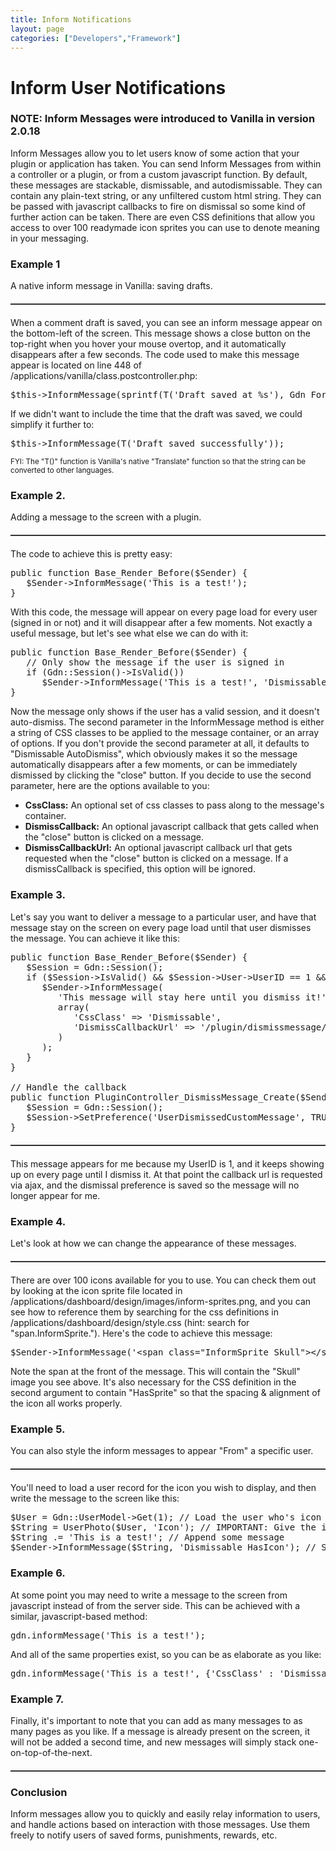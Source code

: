 ```yaml
---
title: Inform Notifications
layout: page
categories: ["Developers","Framework"]
---
```


<h1>Inform User Notifications</h1>
<h3>NOTE: Inform Messages were introduced to Vanilla in version 2.0.18</h3>
<p>Inform Messages allow you to let users know of some action that your plugin or application has taken. You can send Inform Messages from within a controller or a plugin, or from a custom javascript function. By default, these messages are stackable, dismissable, and autodismissable. They can contain any plain-text string, or any unfiltered custom html string. They can be passed with javascript callbacks to fire on dismissal so some kind of further action can be taken. There are even CSS definitions that allow you access to over 100 readymade icon sprites you can use to denote meaning in your messaging.</p>
<h3>Example 1</h3>
<p>A native inform message in Vanilla: saving drafts. <img style="border: 1px solid #333; margin: 20px 0; display: block;" src="http://farm6.static.flickr.com/5091/5503092803_d4be13195b_o.png" alt="" /> When a comment draft is saved, you can see an inform message appear on the bottom-left of the screen. This message shows a close button on the top-right when you hover your mouse overtop, and it automatically disappears after a few seconds. The code used to make this message appear is located on line 448 of /applications/vanilla/class.postcontroller.php:</p>
<pre lang="php">$this-&gt;InformMessage(sprintf(T('Draft saved at %s'), Gdn_Format::Date()));</pre>
<p>If we didn't want to include the time that the draft was saved, we could simplify it further to:</p>
<pre lang="php">$this-&gt;InformMessage(T('Draft saved successfully'));</pre>
<p><small>FYI: The "T()" function is Vanilla's native "Translate" function so that the string can be converted to other languages. </small></p>
<h3>Example 2.</h3>
<p>Adding a message to the screen with a plugin. <img style="border: 1px solid #333; margin: 20px 0; display: block;" src="http://farm6.static.flickr.com/5019/5503917718_4f22ccd6e0_o.png" alt="" /> The code to achieve this is pretty easy:</p>
<pre lang="php">public function Base_Render_Before($Sender) {<br />   $Sender-&gt;InformMessage('This is a test!');<br />}</pre>
<p>With this code, the message will appear on every page load for every user (signed in or not) and it will disappear after a few moments. Not exactly a useful message, but let's see what else we can do with it:</p>
<pre lang="php">public function Base_Render_Before($Sender) {<br />   // Only show the message if the user is signed in<br />   if (Gdn::Session()-&gt;IsValid())<br />      $Sender-&gt;InformMessage('This is a test!', 'Dismissable');<br />}</pre>
<p>Now the message only shows if the user has a valid session, and it doesn't auto-dismiss. The second parameter in the InformMessage method is either a string of CSS classes to be applied to the message container, or an array of options. If you don't provide the second parameter at all, it defaults to "Dismissable AutoDismiss", which obviously makes it so the message automatically disappears after a few moments, or can be immediately dismissed by clicking the "close" button. If you decide to use the second parameter, here are the options available to you:</p>
<ul>
<li><strong>CssClass:</strong> An optional set of css classes to pass along to the message's container.</li>
<li><strong>DismissCallback:</strong> An optional javascript callback that gets called when the "close" button is clicked on a message.</li>
<li><strong>DismissCallbackUrl:</strong> An optional javascript callback url that gets requested when the "close" button is clicked on a message. If a dismissCallback is specified, this option will be ignored.</li>
</ul>
<h3>Example 3.</h3>
<p>Let's say you want to deliver a message to a particular user, and have that message stay on the screen on every page load until that user dismisses the message. You can achieve it like this:</p>
<pre lang="php">public function Base_Render_Before($Sender) {<br />   $Session = Gdn::Session();<br />   if ($Session-&gt;IsValid() &amp;&amp; $Session-&gt;User-&gt;UserID == 1 &amp;&amp; $Session-&gt;GetPreference('UserDismissedCustomMessage', false) == false) {<br />      $Sender-&gt;InformMessage(<br />         'This message will stay here until you dismiss it!',<br />         array(<br />            'CssClass' =&gt; 'Dismissable',<br />            'DismissCallbackUrl' =&gt; '/plugin/dismissmessage/'<br />         )<br />      );<br />   }<br />}<br /><br />// Handle the callback<br />public function PluginController_DismissMessage_Create($Sender) {<br />   $Session = Gdn::Session();<br />   $Session-&gt;SetPreference('UserDismissedCustomMessage', TRUE);<br />}</pre>
<p><img style="border: 1px solid #333; margin: 20px 0; display: block;" src="http://farm6.static.flickr.com/5254/5503327977_f14304669c_o.png" alt="" /> This message appears for me because my UserID is 1, and it keeps showing up on every page until I dismiss it. At that point the callback url is requested via ajax, and the dismissal preference is saved so the message will no longer appear for me.</p>
<h3>Example 4.</h3>
<p>Let's look at how we can change the appearance of these messages. <img style="border: 1px solid #333; margin: 20px 0; display: block;" src="http://farm6.static.flickr.com/5014/5503328011_3d92a293b7_o.png" alt="" /> There are over 100 icons available for you to use. You can check them out by looking at the icon sprite file located in /applications/dashboard/design/images/inform-sprites.png, and you can see how to reference them by searching for the css definitions in /applications/dashboard/design/style.css (hint: search for "span.InformSprite."). Here's the code to achieve this message:</p>
<pre lang="php">$Sender-&gt;InformMessage('&lt;span class="InformSprite Skull"&gt;&lt;/span&gt; This is a test!', 'Dismissable HasSprite');</pre>
<p>Note the span at the front of the message. This will contain the "Skull" image you see above. It's also necessary for the CSS definition in the second argument to contain "HasSprite" so that the spacing &amp; alignment of the icon all works properly.</p>
<h3>Example 5.</h3>
<p>You can also style the inform messages to appear "From" a specific user. <img style="border: 1px solid #333; margin: 20px 0; display: block;" src="http://farm6.static.flickr.com/5098/5503917812_cfa84f0c24_o.png" alt="" /> You'll need to load a user record for the icon you wish to display, and then write the message to the screen like this:</p>
<pre lang="php">$User = Gdn::UserModel-&gt;Get(1); // Load the user who's icon you want to show<br />$String = UserPhoto($User, 'Icon'); // IMPORTANT: Give the icon a css class of "Icon" <br />$String .= 'This is a test!'; // Append some message<br />$Sender-&gt;InformMessage($String, 'Dismissable HasIcon'); // Send to the screen</pre>
<h3>Example 6.</h3>
<p>At some point you may need to write a message to the screen from javascript instead of from the server side. This can be achieved with a similar, javascript-based method:</p>
<pre lang="javascript">gdn.informMessage('This is a test!');</pre>
<p>And all of the same properties exist, so you can be as elaborate as you like:</p>
<pre lang="javascript">gdn.informMessage('This is a test!', {'CssClass' : 'Dismissable', 'DismissCallback' : 'some_function', 'DismissCallbackUrl' : '/relative/path/to/callback/url'});</pre>
<h3>Example 7.</h3>
<p>Finally, it's important to note that you can add as many messages to as many pages as you like. If a message is already present on the screen, it will not be added a second time, and new messages will simply stack one-on-top-of-the-next. <img style="border: 1px solid #333; margin: 20px 0; display: block;" src="http://farm6.static.flickr.com/5300/5503917872_92042ca343_o.png" alt="" /></p>
<h3>Conclusion</h3>
<p>Inform messages allow you to quickly and easily relay information to users, and handle actions based on interaction with those messages. Use them freely to notify users of saved forms, punishments, rewards, etc.</p>